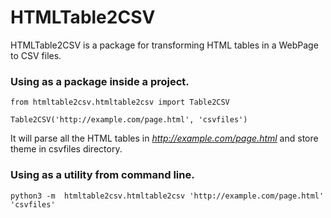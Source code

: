 # HTMLTable2CSV

HTMLTable2CSV is a package for transforming HTML tables in a WebPage to CSV files.


### Using as a package inside a project.

```
from htmltable2csv.htmltable2csv import Table2CSV

Table2CSV('http://example.com/page.html', 'csvfiles')
```

It will parse all the HTML tables in *http://example.com/page.html* and store theme in csvfiles directory.


### Using as a utility from command line.

```
python3 -m  htmltable2csv.htmltable2csv 'http://example.com/page.html' 'csvfiles'
```
